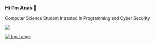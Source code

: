 ### Hi I'm Anas 👋


Computer Science Student Intrested in Programming and Cyber Security

![](https://komarev.com/ghpvc/?username=7imye&color=blue)

[![Top Langs](https://github-readme-stats.vercel.app/api/top-langs/?username=7imy&layout=compact)](https://github.com/anuraghazra/github-readme-stats)
